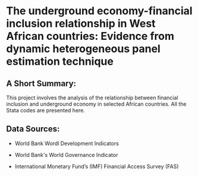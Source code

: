 # The underground economy-financial inclusion relationship in West African countries: Evidence from dynamic heterogeneous panel estimation technique

## **A Short Summary:**
This project involves the analysis of the relationship between financial inclusion and underground economy in selected African countries. All the Stata codes are presented here. 


## **Data Sources:**
  - World Bank Wordl Development Indicators

  - World Bank's World Governance Indicator 
  
  - International Monetary Fund’s (IMF) Financial Access Survey (FAS)
  &nbsp;
